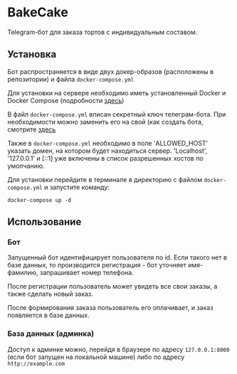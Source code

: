 # BakeCake

Telegram-бот для заказа тортов с индивидуальным составом.

## Установка

Бот распространяется в виде двух докер-образов (расположены в репозитории) и файла `docker-compose.yml`

Для установки на сервере необходимо иметь установленный Docker и Docker Compose (подробности [здесь](https://www.docker.com/get-started/))

В файл `docker-compose.yml` вписан секретный ключ телеграм-бота. При необходимости можно заменить его на свой (как создать бота, смотрите [здесь](https://tlgrm.ru/docs/bots#kak-sozdat-bota)

Также в `docker-compose.yml` необходимо в поле 'ALLOWED_HOST' указать домен, на котором будет находиться сервер. 'Localhost', '127.0.0.1' и [::1] уже включены в список разрешенных хостов по умолчанию.

Для установки перейдите в терминале в директорию с файлом `docker-compose.yml` и запустите команду:

	docker-compose up -d

## Использование

### Бот

Запущенный бот идентифицирует пользователя по id. Если такого нет в базе данных, то производится регистрация - бот уточняет имя-фамилию, запрашивает номер телефона.

После регистрации пользователь может увидеть все свои заказы, а также сделать новый заказ.

После формирования заказа пользователь его оплачивает, и заказ появляется в базе данных.

### База данных (админка)

Доступ к админке можно, перейдя в браузере по адресу `127.0.0.1:8000` (если бот запущен на локальной машине) либо по адресу `http://example.com`
